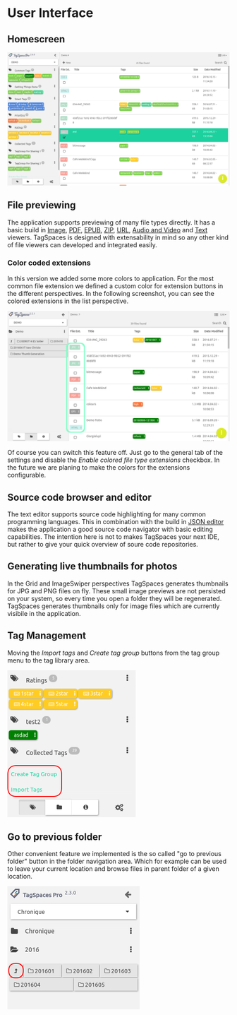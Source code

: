 # User Interface

## Homescreen

![Home screen](media/home-screen.png)

## File previewing

The application supports previewing of many file types directly. It has a basic build in [Image](/extensions/viewerImage), [PDF](/extensions/viewerPDF), [EPUB](/extensions/viewerEPUB), [ZIP](/extensions/viewerZIP), [URL](/extensions/viewerURL), [Audio and Video](/extensions/viewerAudioVideo) and [Text](/extensions/editorText) viewers. TagSpaces is designed with extensability in mind so any other kind of file viewers can developed and integrated easily.

### Color coded extensions
In this version we added some more colors to application. For the most common file extension we defined a custom color for extension buttons in the different perspectives. In the following screenshot, you can see the colored extensions in the list perspective.

![color codes file extensions in the list perspective](/media/color-coded-file-extensions-list.png)

Of course you can switch this feature off. Just go to the general tab of the settings and disable the *Enable colored file type extensions* checkbox. In the future we are planing to make the colors for the extensions configurable.


## Source code browser and editor
The text editor supports source code highlighting for many common programming languages. This in combination with the build in [JSON editor](/extensions/editorJSON) makes the application a good source code navigator with basic editing capabilities. The intention here is not to makes TagSpaces your next IDE, but rather to give your quick overview of soure code repositories.


## Generating live thumbnails for photos

In the Grid and ImageSwiper perspectives TagSpaces generates thumbnails for JPG and PNG files on fly. These small image previews are not persisted on your system, so every time you open a folder they will be regenerated. TagSpaces generates thumbnails only for image files which are currently visibile in the application.



## Tag Management

Moving the *Import tags* and *Create tag group* buttons from the tag group menu to the tag library area.

![move taggroup buttons](media/new-taggroup-buttons.png)


## Go to previous folder
Other convenient feature we implemented is the so called "go to previous folder" button in the folder navigation area. Which for example can be used to leave your current location and browse files in parent folder of a given location.

![go to previous folder button](media/goto-previous-folder.png)